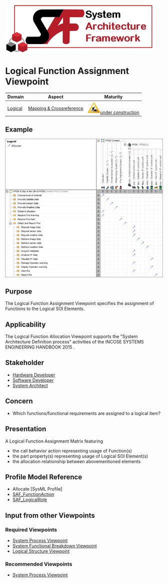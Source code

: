 ![System Architecture Framework](../diagrams/Logo_SAF.png)
# Logical Function Assignment Viewpoint
|**Domain**|**Aspect**|**Maturity**|
| --- | --- | --- |
|[Logical](../domains.md#Domain-Logical)|[Mapping & Crossreference](../aspects.md#Aspect-Mapping-&-Crossreference)|![Under Construction](../diagrams/Under_construction_icon-yellow.svg )[under construction](../using-saf/maturity.md#under-construction)|
## Example
![FFDS Context Definition Allocation of Usage](../diagrams/FFDS-Context-Definition-Allocation-of-Usage.svg)
## Purpose
The Logical Function Assignment Viewpoint specifies the assignment of Functions to the Logical SOI Elements.
## Applicability
The Logical Function Allocation Viewpoint supports the "System Architecture Definition process" activities of the INCOSE SYSTEMS ENGINEERING HANDBOOK 2015  .
## Stakeholder
* [Hardware Developer](../stakeholders.md#Hardware-Developer)
* [Software Developer](../stakeholders.md#Software-Developer)
* [System Architect](../stakeholders.md#System-Architect)
## Concern
* Which functions/functional requirements are assigned to a logical item?
## Presentation
A  Logical Function Assignment Matrix featuring
* the call behavior action representing usage of Function(s)
* the part property(s) representing usage of Logical SOI Element(s)
* the allocation relationship between abovementioned elements

## Profile Model Reference
* Allocate [SysML Profile]
* [SAF_FunctionAction](../stereotypes.md#SAF_FunctionAction)
* [SAF_LogicalRole](../stereotypes.md#SAF_LogicalRole)
## Input from other Viewpoints
### Required Viewpoints
* [System Process Viewpoint](System-Process-Viewpoint.md)
* [System Functional Breakdown Viewpoint](System-Functional-Breakdown-Viewpoint.md)
* [Logical Structure Viewpoint](Logical-Structure-Viewpoint.md)
### Recommended Viewpoints
* [System Process Viewpoint](System-Process-Viewpoint.md)
